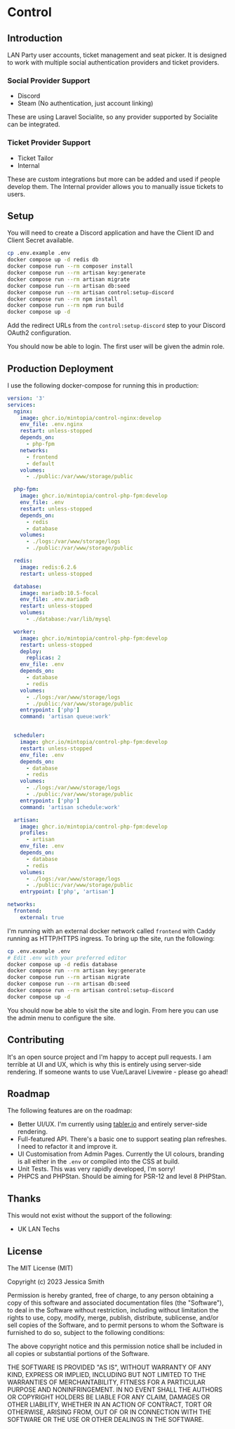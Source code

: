 # Control

## Introduction

LAN Party user accounts, ticket management and seat picker. It is designed to work with multiple social authentication providers and ticket providers.

### Social Provider Support

 - Discord
 - Steam (No authentication, just account linking)

These are using Laravel Socialite, so any provider supported by Socialite can be integrated.

### Ticket Provider Support

 - Ticket Tailor
 - Internal

These are custom integrations but more can be added and used if people develop them. The Internal provider allows you to manually issue tickets to users.

## Setup

You will need to create a Discord application and have the Client ID and Client Secret available.

```bash
cp .env.example .env
docker compose up -d redis db
docker compose run --rm composer install
docker compose run --rm artisan key:generate
docker compose run --rm artisan migrate
docker compose run --rm artisan db:seed
docker compose run --rm artisan control:setup-discord
docker compose run --rm npm install
docker compose run --rm npm run build
docker compose up -d
```

Add the redirect URLs from the `control:setup-discord` step to your Discord OAuth2 configuration.

You should now be able to login. The first user will be given the admin role.

## Production Deployment

I use the following docker-compose for running this in production:

```yaml
version: '3'
services:
  nginx:
    image: ghcr.io/mintopia/control-nginx:develop
    env_file: .env.nginx
    restart: unless-stopped
    depends_on:
      - php-fpm
    networks:
      - frontend
      - default
    volumes:
      - ./public:/var/www/storage/public

  php-fpm:
    image: ghcr.io/mintopia/control-php-fpm:develop
    env_file: .env
    restart: unless-stopped
    depends_on:
      - redis
      - database
    volumes:
      - ./logs:/var/www/storage/logs
      - ./public:/var/www/storage/public

  redis:
    image: redis:6.2.6
    restart: unless-stopped

  database:
    image: mariadb:10.5-focal
    env_file: .env.mariadb
    restart: unless-stopped
    volumes:
      - ./database:/var/lib/mysql

  worker:
    image: ghcr.io/mintopia/control-php-fpm:develop
    restart: unless-stopped
    deploy:
      replicas: 2
    env_file: .env
    depends_on:
      - database
      - redis
    volumes:
      - ./logs:/var/www/storage/logs
      - ./public:/var/www/storage/public
    entrypoint: ['php']
    command: 'artisan queue:work'


  scheduler:
    image: ghcr.io/mintopia/control-php-fpm:develop
    restart: unless-stopped
    env_file: .env
    depends_on:
      - database
      - redis
    volumes:
      - ./logs:/var/www/storage/logs
      - ./public:/var/www/storage/public
    entrypoint: ['php']
    command: 'artisan schedule:work'

  artisan:
    image: ghcr.io/mintopia/control-php-fpm:develop
    profiles:
      - artisan
    env_file: .env
    depends_on:
      - database
      - redis
    volumes:
      - ./logs:/var/www/storage/logs
      - ./public:/var/www/storage/public
    entrypoint: ['php', 'artisan']

networks:
  frontend:
    external: true
```

I'm running with an external docker network called `frontend` with Caddy running as HTTP/HTTPS ingress. To bring up the site, run the following:


```bash
cp .env.example .env
# Edit .env with your preferred editor
docker compose up -d redis database
docker compose run --rm artisan key:generate
docker compose run --rm artisan migrate
docker compose run --rm artisan db:seed
docker compose run --rm artisan control:setup-discord
docker compose up -d
```

You should now be able to visit the site and login. From here you can use the admin menu to configure the site.

## Contributing

It's an open source project and I'm happy to accept pull requests. I am terrible at UI and UX, which is why this is entirely using server-side rendering. If someone wants to use Vue/Laravel Livewire - please go ahead!

## Roadmap

The following features are on the roadmap:

 - Better UI/UX. I'm currently using [tabler.io](https://tabler.io) and entirely server-side rendering.
 - Full-featured API. There's a basic one to support seating plan refreshes. I need to refactor it and improve it.
 - UI Customisation from Admin Pages. Currently the UI colours, branding is all either in the `.env` or compiled into the CSS at build.
 - Unit Tests. This was very rapidly developed, I'm sorry!
 - PHPCS and PHPStan. Should be aiming for PSR-12 and level 8 PHPStan.

## Thanks

This would not exist without the support of the following:

- UK LAN Techs

## License

The MIT License (MIT)

Copyright (c) 2023 Jessica Smith

Permission is hereby granted, free of charge, to any person obtaining a copy
of this software and associated documentation files (the "Software"), to deal
in the Software without restriction, including without limitation the rights
to use, copy, modify, merge, publish, distribute, sublicense, and/or sell
copies of the Software, and to permit persons to whom the Software is
furnished to do so, subject to the following conditions:

The above copyright notice and this permission notice shall be included in
all copies or substantial portions of the Software.

THE SOFTWARE IS PROVIDED "AS IS", WITHOUT WARRANTY OF ANY KIND, EXPRESS OR
IMPLIED, INCLUDING BUT NOT LIMITED TO THE WARRANTIES OF MERCHANTABILITY,
FITNESS FOR A PARTICULAR PURPOSE AND NONINFRINGEMENT. IN NO EVENT SHALL THE
AUTHORS OR COPYRIGHT HOLDERS BE LIABLE FOR ANY CLAIM, DAMAGES OR OTHER
LIABILITY, WHETHER IN AN ACTION OF CONTRACT, TORT OR OTHERWISE, ARISING FROM,
OUT OF OR IN CONNECTION WITH THE SOFTWARE OR THE USE OR OTHER DEALINGS IN
THE SOFTWARE.
